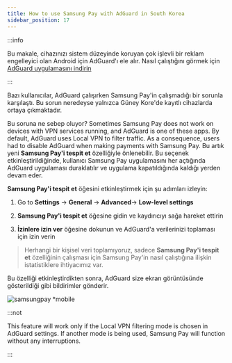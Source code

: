 ```yaml
---
title: How to use Samsung Pay with AdGuard in South Korea
sidebar_position: 17
---
```


:::info

Bu makale, cihazınızı sistem düzeyinde koruyan çok işlevli bir reklam engelleyici olan Android için AdGuard'ı ele alır. Nasıl çalıştığını görmek için [AdGuard uygulamasını indirin](https://adguard.com/download.html?auto=true)

:::

Bazı kullanıcılar, AdGuard çalışırken Samsung Pay'in çalışmadığı bir sorunla karşılaştı. Bu sorun neredeyse yalnızca Güney Kore'de kayıtlı cihazlarda ortaya çıkmaktadır.

Bu soruna ne sebep oluyor? Sometimes Samsung Pay does not work on devices with VPN services running, and AdGuard is one of these apps. By default, AdGuard uses Local VPN to filter traffic. As a consequence, users had to disable AdGuard when making payments with Samsung Pay. Bu artık yeni **Samsung Pay'i tespit et** özelliğiyle önlenebilir. Bu seçenek etkinleştirildiğinde, kullanıcı Samsung Pay uygulamasını her açtığında AdGuard uygulaması duraklatılır ve uygulama kapatıldığında kaldığı yerden devam eder.

**Samsung Pay'i tespit et** öğesini etkinleştirmek için şu adımları izleyin:

1. Go to **Settings** → **General** → **Advanced**→ **Low-level settings**

2. **Samsung Pay'i tespit et** öğesine gidin ve kaydırıcıyı sağa hareket ettirin

3. **İzinlere izin ver** öğesine dokunun ve AdGuard'a verilerinizi toplaması için izin verin

> Herhangi bir kişisel veri toplamıyoruz, sadece **Samsung Pay'i tespit et** özelliğinin çalışması için Samsung Pay'in nasıl çalıştığına ilişkin istatistiklere ihtiyacımız var.

Bu özelliği etkinleştirdikten sonra, AdGuard size ekran görüntüsünde gösterildiği gibi bildirimler gönderir.

![samsungpay *mobile](https://cdn.adtidy.org/content/kb/ad_blocker/android/solving_problems/samsungpay-with-adguard-in-south-korea/en.gif)

:::not

This feature will work only if the Local VPN filtering mode is chosen in AdGuard settings. If another mode is being used, Samsung Pay will function without any interruptions.

:::
